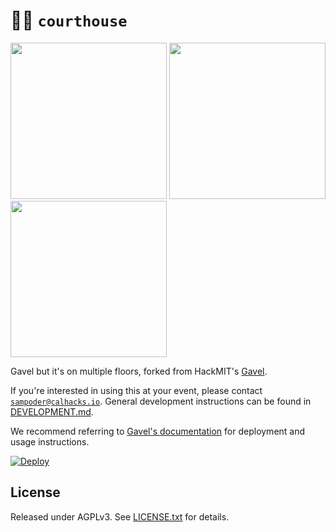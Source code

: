 # 👩‍⚖️ `courthouse`

<img src="screenshots/judge.png" height="250px"> <img src="screenshots/welcome.png" height="250px"> <img src="screenshots/presenting.png" height="250px">

Gavel but it's on multiple floors, forked from HackMIT's [Gavel](https://github.com/anishathalye/gavel).

If you're interested in using this at your event, please contact [`sampoder@calhacks.io`](mailto:sampoder@calhacks.io). General development instructions can be found in [DEVELOPMENT.md](/DEVELOPMENT.md).

We recommend referring to [Gavel's documentation](https://github.com/anishathalye/gavel/blob/master/README.md) for deployment and usage instructions.

[![Deploy](https://www.herokucdn.com/deploy/button.svg)](https://heroku.com/deploy?template=https://github.com/calhacks/hammer/tree/master)

## License

Released under AGPLv3. See [LICENSE.txt](LICENSE.txt) for details.
